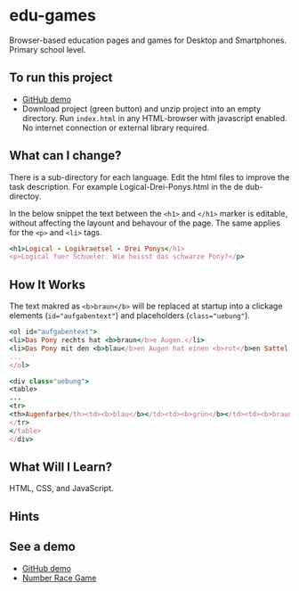 # edu-games
Browser-based education pages and games for Desktop and Smartphones. Primary school level.

## To run this project
* [GitHub demo](https://www-jai-ch.github.io/edu-games/)
* Download project (green button) and unzip project into an empty directory. Run `index.html` in any HTML-browser with javascript enabled. No internet connection or external library required.

## What can I change?
There is a sub-directory for each language.
Edit the html files to improve the task description. For example Logical-Drei-Ponys.html in the de dub-directoy.

In the below snippet the text between the ```<h1>``` and ```</h1>``` marker is editable, without affecting the layount and behavour of the page. The same applies for the ```<p>``` and ```<li>``` tags.

``` ruby
<h1>Logical - Logikraetsel - Drei Ponys</h1>
<p>Logical fuer Schueler. Wie heisst das schwarze Pony?</p>
```

## How It Works
The text makred as ```<b>braun</b>``` will be replaced at startup into a clickage elements (```id="aufgabentext"```) and placeholders (```class="uebung"```). 

``` ruby
<ol id="aufgabentext">
<li>Das Pony rechts hat <b>braun</b>e Augen.</li>
<li>Das Pony mit den <b>blau</b>en Augen hat einen <b>rot</b>en Sattel.</li>
...
</ol>

<div class="uebung">
<table>
...
<tr>
<th>Augenfarbe</th><td><b>blau</b></td><td><b>grün</b></td><td><b>braun</b></td>
</tr>
</table>
</div>
```

## What Will I Learn?
HTML, CSS, and JavaScript.

## Hints

## See a demo
* [GitHub demo](https://www-jai-ch.github.io/edu-games/)
* [Number Race Game](http://www.jai.ch/de/Spiele%20Zahlenrennen.html)
